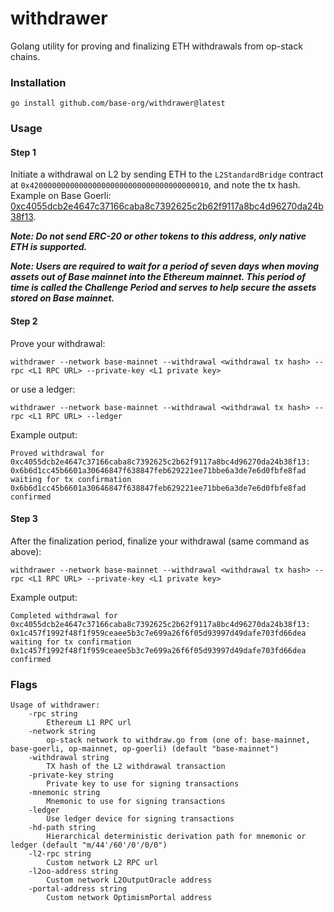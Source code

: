 # withdrawer

Golang utility for proving and finalizing ETH withdrawals from op-stack chains.

### Installation

```
go install github.com/base-org/withdrawer@latest
```

### Usage

#### Step 1

Initiate a withdrawal on L2 by sending ETH to the `L2StandardBridge` contract at `0x4200000000000000000000000000000000000010`, and note the tx hash.
Example on Base Goerli: [0xc4055dcb2e4647c37166caba8c7392625c2b62f9117a8bc4d96270da24b38f13](https://goerli.basescan.org/tx/0xc4055dcb2e4647c37166caba8c7392625c2b62f9117a8bc4d96270da24b38f13).

**_Note: Do not send ERC-20 or other tokens to this address, only native ETH is supported._**

**_Note: Users are required to wait for a period of seven days when moving assets out of Base mainnet into the Ethereum mainnet. This period of time is called the Challenge Period and serves to help secure the assets stored on Base mainnet._**

#### Step 2
Prove your withdrawal:
```
withdrawer --network base-mainnet --withdrawal <withdrawal tx hash> --rpc <L1 RPC URL> --private-key <L1 private key>
```
or use a ledger:
```
withdrawer --network base-mainnet --withdrawal <withdrawal tx hash> --rpc <L1 RPC URL> --ledger
```

Example output:
```
Proved withdrawal for 0xc4055dcb2e4647c37166caba8c7392625c2b62f9117a8bc4d96270da24b38f13: 0x6b6d1cc45b6601a30646847f638847feb629221ee71bbe6a3de7e6d0fbfe8fad
waiting for tx confirmation
0x6b6d1cc45b6601a30646847f638847feb629221ee71bbe6a3de7e6d0fbfe8fad confirmed
```

#### Step 3
After the finalization period, finalize your withdrawal (same command as above):
```
withdrawer --network base-mainnet --withdrawal <withdrawal tx hash> --rpc <L1 RPC URL> --private-key <L1 private key>
```

Example output:
```
Completed withdrawal for 0xc4055dcb2e4647c37166caba8c7392625c2b62f9117a8bc4d96270da24b38f13: 0x1c457f1992f48f1f959ceaee5b3c7e699a26f6f05d93997d49dafe703fd66dea
waiting for tx confirmation
0x1c457f1992f48f1f959ceaee5b3c7e699a26f6f05d93997d49dafe703fd66dea confirmed
```

### Flags

```
Usage of withdrawer:
    -rpc string
        Ethereum L1 RPC url
    -network string
        op-stack network to withdraw.go from (one of: base-mainnet, base-goerli, op-mainnet, op-goerli) (default "base-mainnet")
    -withdrawal string
        TX hash of the L2 withdrawal transaction
    -private-key string
        Private key to use for signing transactions
    -mnemonic string
        Mnemonic to use for signing transactions
    -ledger
        Use ledger device for signing transactions
    -hd-path string
        Hierarchical deterministic derivation path for mnemonic or ledger (default "m/44'/60'/0'/0/0")
    -l2-rpc string
        Custom network L2 RPC url
    -l2oo-address string
        Custom network L2OutputOracle address
    -portal-address string
        Custom network OptimismPortal address
```
